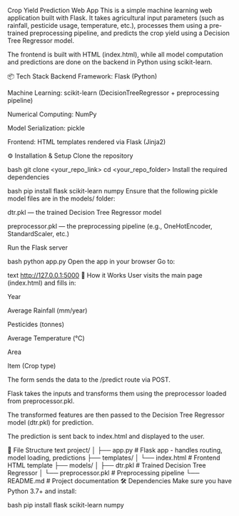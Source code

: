 Crop Yield Prediction Web App
This is a simple machine learning web application built with Flask.
It takes agricultural input parameters (such as rainfall, pesticide usage, temperature, etc.), processes them using a pre-trained preprocessing pipeline, and predicts the crop yield using a Decision Tree Regressor model.

The frontend is built with HTML (index.html), while all model computation and predictions are done on the backend in Python using scikit-learn.

📦 Tech Stack
Backend Framework: Flask (Python)

Machine Learning: scikit-learn (DecisionTreeRegressor + preprocessing pipeline)

Numerical Computing: NumPy

Model Serialization: pickle

Frontend: HTML templates rendered via Flask (Jinja2)

⚙️ Installation & Setup
Clone the repository

bash
git clone <your_repo_link>
cd <your_repo_folder>
Install the required dependencies

bash
pip install flask scikit-learn numpy
Ensure that the following pickle model files are in the models/ folder:

dtr.pkl — the trained Decision Tree Regressor model

preprocessor.pkl — the preprocessing pipeline (e.g., OneHotEncoder, StandardScaler, etc.)

Run the Flask server

bash
python app.py
Open the app in your browser
Go to:

text
http://127.0.0.1:5000
🚀 How it Works
User visits the main page (index.html) and fills in:

Year

Average Rainfall (mm/year)

Pesticides (tonnes)

Average Temperature (°C)

Area

Item (Crop type)

The form sends the data to the /predict route via POST.

Flask takes the inputs and transforms them using the preprocessor loaded from preprocessor.pkl.

The transformed features are then passed to the Decision Tree Regressor model (dtr.pkl) for prediction.

The prediction is sent back to index.html and displayed to the user.

📌 File Structure
text
project/
│
├── app.py                 # Flask app - handles routing, model loading, predictions
├── templates/
│   └── index.html          # Frontend HTML template
├── models/
│   ├── dtr.pkl            # Trained Decision Tree Regressor
│   └── preprocessor.pkl   # Preprocessing pipeline
└── README.md              # Project documentation
🛠 Dependencies
Make sure you have Python 3.7+ and install:

bash
pip install flask scikit-learn numpy
